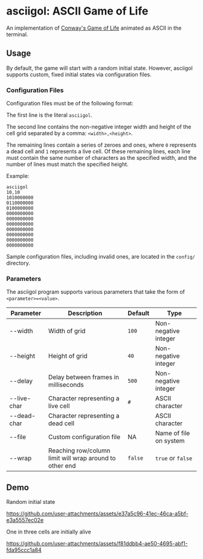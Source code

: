 # asciigol: ASCII Game of Life

An implementation of [Conway's Game of Life](https://en.wikipedia.org/wiki/Conway's_Game_of_Life) animated as ASCII in the terminal.

## Usage

By default, the game will start with a random initial state. However, asciigol supports custom, fixed initial states via configuration files.

### Configuration Files

Configuration files must be of the following format:

The first line is the literal `asciigol`.

The second line contains the non-negative integer width and height of the cell grid separated by a comma: `<width>,<height>`.

The remaining lines contain a series of zeroes and ones, where `0` represents a dead cell and `1` represents a live cell. Of these remaining lines, each line must contain the same number of characters as the specified width, and the number of lines must match the specified height.

Example:
```
asciigol
10,10
1010000000
0110000000
0100000000
0000000000
0000000000
0000000000
0000000000
0000000000
0000000000
0000000000
```

Sample configuration files, including invalid ones, are located in the `config/` directory.

### Parameters

The asciigol program supports various parameters that take the form of `<parameter>=<value>`.

| Parameter   | Description                                             | Default | Type                   |
|-------------|---------------------------------------------------------|---------|------------------------|
| --width     | Width of grid                                           | `100`   | Non-negative integer   |
| --height    | Height of grid                                          | `40`    | Non-negative integer   |
| --delay     | Delay between frames in milliseconds                    | `500`   | Non-negative integer   |
| --live-char | Character representing a live cell                      | `#`     | ASCII character        |
| --dead-char | Character representing a dead cell                      | ` `     | ASCII character        |
| --file      | Custom configuration file                               | NA      | Name of file on system |
| --wrap      | Reaching row/column limit will wrap around to other end | `false` | `true` or `false`      |

## Demo

Random initial state

https://github.com/user-attachments/assets/e37a5c96-41ec-46ca-a5bf-e3a5557ec02e

One in three cells are initially alive

https://github.com/user-attachments/assets/f81ddbb4-ae50-4695-abf1-fda95ccc1a84
